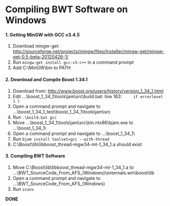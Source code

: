 # Compiling BWT Software on Windows

#### 1. Getting MinGW with GCC v3.4.5
1. Download mingw-get: http://sourceforge.net/projects/mingw/files/Installer/mingw-get/mingw-get-0.5-beta-20120426-1/  
2. Run `mingw-get install gcc-v3-c++` in a command prompt
3. Add C:\MinGW\bin to PATH

#### 2. Download and Compile Boost 1.34.1
1. Download from: http://www.boost.org/users/history/version_1_34_1.html
2. Edit ...\boost_1_34_1\tools\jam\src\build.bat: line 183:`     if errorlevel 1 (`
3. Open a command prompt and navigate to ...\boost_1_34_1_test\boost_1_34_1\tools\jam\src
4. Run `.\build.bat gcc`
5. Move ...\boost_1_34_1\tools\jam\src\bin.ntx86\bjam.exe to ...\boost_1_34_1\
6. Open a command prompt and navigate to ...\boost_1_34_1\
3. Run `bjam install toolset=gcc --with-thread`
4. C:\Boost\lib\libboost_thread-mgw34-mt-1_34_1.a should exist

#### 3. Compiling BWT Software
1. Move C:\Boost\lib\libboost_thread-mgw34-mt-1_34_1.a  to ...\BWT_SourceCode_From_AFS_(Windows)\externals.win\boost\lib
3. Open a command prompt and navigate to ...\BWT_SourceCode_From_AFS_(Windows)
4. Run `scons`
	
**DONE**
